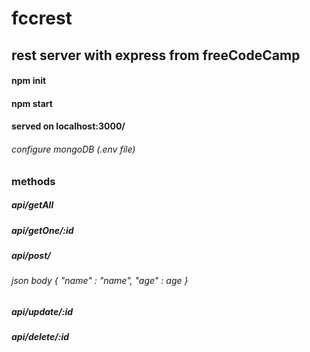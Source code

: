 # fccrest

## rest server with express from freeCodeCamp

#### npm init
#### npm start

#### served on localhost:3000/
###### configure mongoDB (.env file)

### methods

##### api/getAll

##### api/getOne/:id

##### api/post/
###### json body { "name" : "name", "age" : age }

##### api/update/:id

##### api/delete/:id
